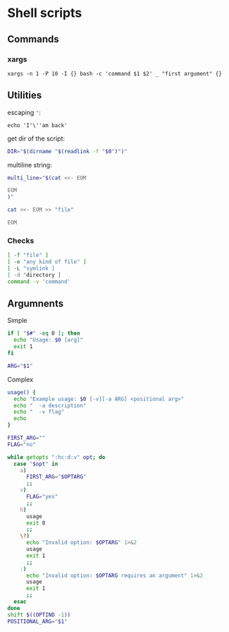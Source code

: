 Shell scripts
=============

Commands
--------

### xargs

```
xargs -n 1 -P 10 -I {} bash -c 'command $1 $2' _ "first argument" {}
```


Utilities
---------

escaping `'`:

```
echo 'I'\''am back'
```

get dir of the script:

```bash
DIR="$(dirname "$(readlink -f "$0")")"
```

multiline string:
```bash
multi_line="$(cat <<- EOM

EOM
)"

cat <<- EOM >> "file"

EOM
```

### Checks

```bash
[ -f "file" ]
[ -e "any kind of file" ]
[ -L "symlink ]
[ -d "directory ]
command -v 'command'
```

Argumnents
----------

Simple

```bash
if [ "$#" -eq 0 ]; then
  echo "Usage: $0 [arg]"
  exit 1
fi

ARG="$1"
```

Complex

```bash
usage() {
  echo "Example usage: $0 [-v][-a ARG] <positional arg>"
  echo "  -a description"
  echo "  -v flag"
  echo
}

FIRST_ARG=""
FLAG="no"

while getopts ":hc:d:v" opt; do
  case "$opt" in
    a)
      FIRST_ARG="$OPTARG"
      ;;
    v)
      FLAG="yes"
      ;;
    h)
      usage
      exit 0
      ;;
    \?)
      echo "Invalid option: $OPTARG" 1>&2
      usage
      exit 1
      ;;
    :)
      echo "Invalid option: $OPTARG requires an argument" 1>&2
      usage
      exit 1
      ;;
  esac
done
shift $((OPTIND -1))
POSITIONAL_ARG="$1"
```

